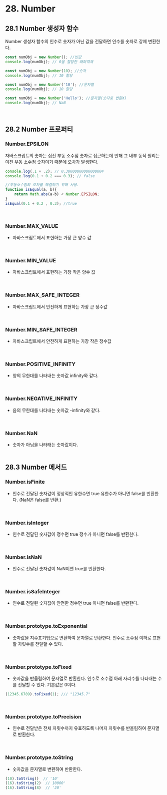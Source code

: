 # 28. Number

## 28.1 Number 생성자 함수
Number 생성자 함수의 인수로 숫자가 아닌 값을 전달하면 인수를 숫자로 강제 변환한다.
```js
const numObj = new Number(); //빈값
console.log(numObj); // 0을 할당한 래퍼객체

const numObj = new Number(10); //숫자
console.log(numObj); // 10 할당

const numObj = new Number('10'); //문자열
console.log(numObj); // 10 할당

const numObj = new Number('Hello'); //문자열(숫자로 변환X)
console.log(numObj); // NaN
```
<br>

## 28.2 Number 프로퍼티

### Number.EPSILON
자바스크립트의 숫자는 십진 부동 소수점 숫자로 접근하는데 반해 그 내부 동작 원리는 이진 부동 소수점 숫자이기 때문에 오차가 발생한다.
```js
console.log(.1 + .2); // 0.30000000000000004
console.log(0.1 + 0.2 === 0.3); // false

//부동소수점의 오차를 해결하기 위해 사용.
function isEqual(a, b){
    return Math.abs(a-b) < Number.EPSILON;
}
isEqual(0.1 + 0.2 , 0.3); //true
```
<br>

### Number.MAX_VALUE
- 자바스크립트에서 표현하는 가장 큰 양수 값
<br>

### Number.MIN_VALUE
- 자바스크립트에서 표현하는 가장 작은 양수 값
<br>

### Number.MAX_SAFE_INTEGER
- 자바스크립트에서 안전하게 표현하는 가장 큰 정수값
<br>

### Number.MIN_SAFE_INTEGER
- 자바스크립트에서 안전하게 표현하는 가장 작은 정수값
<br>

### Number.POSITIVE_INFINITY
- 양의 무한대를 나타내는 숫자값 infinity와 같다.
<br>

### Number.NEGATIVE_INFINITY
- 음의 무한대를 나타내는 숫자값 -infinity와 같다.
<br> 

### Number.NaN
- 숫자가 아님을 나타태는 숫자값이다.
<br><br>

## 28.3 Number 메서드

### Number.isFinite
- 인수로 전달된 숫자값이 정상적인 유한수면 true 유한수가 아니면 false를 반환한다. (NaN은 false를 반환.)
<br>

### Number.isInteger
- 인수로 전달된 숫자값이 정수면 true 정수가 아니면 false를 반환한다.
<br>

### Number.isNaN
- 인수로 전달된 숫자값이 NaN이면 true를 반환한다.
<br>

### Number.isSafeInteger
- 인수로 전달된 숫자값이 안전한 정수면 true 아니면 false를 반환한다.
<br>

### Number.prototype.toExponential
- 숫자값을 지수표기법으로 변환하여 문자열로 반환한다. 인수로 소수점 이하로 표현할 자릿수를 전달할 수 있다. 
<br>

### Number.prototype.toFixed
- 숫자값을 반올림하여 문자열로 반환한다. 인수로 소수점 아래 자리수를 나타내는 수를 전달할 수 있다. 기본값은 0이다. 
```js
(12345.6789).toFixed(1); /// "12345.7"
```
<br>

### Number.prototype.toPrecision
- 인수로 전달받은 전체 자릿수까지 유효하도록 나머지 자릿수를 반올림하여 문자열로 반환한다. 
<br>

### Number.prototype.toString
- 숫자값을 문자열로 변환하여 반환한다.
```js
(10).toString()  // '10'
(16).toString(2)  // 10000'
(16).toString(8)  // '20'
```